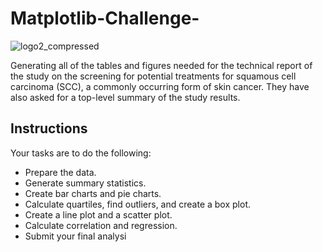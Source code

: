 # Matplotlib-Challenge-

![logo2_compressed](https://user-images.githubusercontent.com/102114721/184549674-8f3283af-913c-4c33-9bcf-d9858498d960.svg)


Generating all of the tables and figures needed for the technical report of the study on the screening for potential treatments for squamous cell carcinoma (SCC), a commonly occurring form of skin cancer. They have also asked for a top-level summary of the study results.

## Instructions
  Your tasks are to do the following:
 * Prepare the data.
 * Generate summary statistics.
 * Create bar charts and pie charts.
 * Calculate quartiles, find outliers, and create a box plot.
 * Create a line plot and a scatter plot.
 * Calculate correlation and regression.
 * Submit your final analysi
